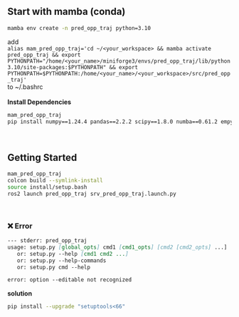## Start with mamba (conda)
```bash
mamba env create -n pred_opp_traj python=3.10
```
add</br>
`alias mam_pred_opp_traj='cd ~/<your_workspace> && mamba activate pred_opp_traj && export PYTHONPATH="/home/<your_name>/miniforge3/envs/pred_opp_traj/lib/python3.10/site-packages:$PYTHONPATH" && export PYTHONPATH=$PYTHONPATH:/home/<your_name>/<your_workspace>/src/pred_opp_traj'`</br>
to ~/.bashrc
</br>
</br>
**Install Dependencies**
```bash
mam_pred_opp_traj
pip install numpy==1.24.4 pandas==2.2.2 scipy==1.8.0 numba==0.61.2 empy==3.3.4 catkin_pkg==1.0.0 lark==1.1.1 scikit-learn==1.5.2
```
</br>

## Getting Started
```bash
mam_pred_opp_traj
colcon build --symlink-install
source install/setup.bash
ros2 launch pred_opp_traj srv_pred_opp_traj.launch.py
```
</br>

### ❌ Error
```md
--- stderr: pred_opp_traj
usage: setup.py [global_opts] cmd1 [cmd1_opts] [cmd2 [cmd2_opts] ...]
   or: setup.py --help [cmd1 cmd2 ...]
   or: setup.py --help-commands
   or: setup.py cmd --help

error: option --editable not recognized
```
**solution**
```bash
pip install --upgrade "setuptools<66"
```